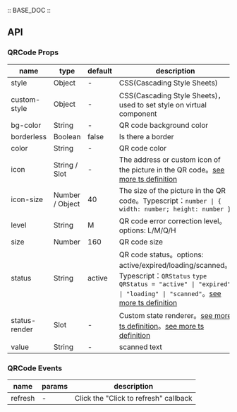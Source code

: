 :: BASE_DOC ::

## API

### QRCode Props

name | type | default | description | required
-- | -- | -- | -- | --
style | Object | - | CSS(Cascading Style Sheets) | N
custom-style | Object | - | CSS(Cascading Style Sheets)，used to set style on virtual component | N
bg-color | String | - | QR code background color | N
borderless | Boolean | false | Is there a border | N
color | String | - | QR code color | N
icon | String / Slot | - | The address or custom icon of the picture in the QR code。[see more ts definition](https://github.com/Tencent/tdesign-miniprogram/blob/develop/src/common/common.ts) | N
icon-size | Number / Object | 40 | The size of the picture in the QR code。Typescript：`number \| { width: number; height: number }` | N
level | String | M | QR code error correction level。options: L/M/Q/H | N
size | Number | 160 | QR code size | N
status | String | active | QR code status。options: active/expired/loading/scanned。Typescript：`QRStatus` `type QRStatus = "active" \| "expired" \| "loading" \| "scanned"`。[see more ts definition](https://github.com/Tencent/tdesign-miniprogram/tree/develop/src/qrcode/type.ts) | N
status-render | Slot | - | Custom state renderer。[see more ts definition](https://github.com/Tencent/tdesign-miniprogram/blob/develop/src/common/common.ts)。[see more ts definition](https://github.com/Tencent/tdesign-miniprogram/tree/develop/src/qrcode/type.ts) | N
value | String | - | scanned text | N

### QRCode Events

name | params | description
-- | -- | --
refresh | \- | Click the "Click to refresh" callback
